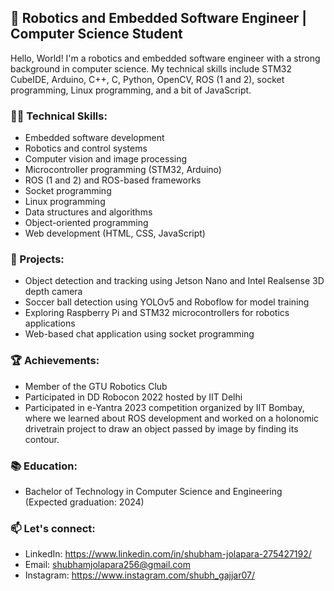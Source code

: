 ## 🤖 Robotics and Embedded Software Engineer | Computer Science Student ##

Hello, World! I'm a robotics and embedded software engineer with a strong background in computer science. My technical skills include STM32 CubeIDE, Arduino, C++, C, Python, OpenCV, ROS (1 and 2), socket programming, Linux programming, and a bit of JavaScript.

### 👨‍💻 Technical Skills:

- Embedded software development
- Robotics and control systems
- Computer vision and image processing
- Microcontroller programming (STM32, Arduino)
- ROS (1 and 2) and ROS-based frameworks
- Socket programming
- Linux programming
- Data structures and algorithms
- Object-oriented programming
- Web development (HTML, CSS, JavaScript)

### 🔭 Projects:

- Object detection and tracking using Jetson Nano and Intel Realsense 3D depth camera
- Soccer ball detection using YOLOv5 and Roboflow for model training
- Exploring Raspberry Pi and STM32 microcontrollers for robotics applications
- Web-based chat application using socket programming

### 🏆 Achievements:

- Member of the GTU Robotics Club
- Participated in DD Robocon 2022 hosted by IIT Delhi
- Participated in e-Yantra 2023 competition organized by IIT Bombay, where we learned about ROS development and worked on a holonomic drivetrain project to draw an object passed by image by finding its contour.

### 📚 Education:

- Bachelor of Technology in Computer Science and Engineering (Expected graduation: 2024)

### 📫 Let's connect:

- LinkedIn: https://www.linkedin.com/in/shubham-jolapara-275427192/
- Email: shubhamjolapara256@gmail.com
- Instagram: https://www.instagram.com/shubh_gajjar07/
